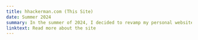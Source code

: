 ```yaml
---
title: hhackerman.com (This Site)
date: Summer 2024
summary: In the summer of 2024, I decided to revamp my personal website. I wanted to make it more modern and accessible while learning more about web programming. I also wanted to make it easier to update and maintain. It's nothing too fancy, but I'm happy with the result!
linktext: Read more about the site
---
```

